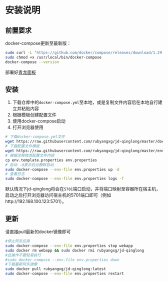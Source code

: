# 安装说明

## 前置要求

docker-compose更新至最新版：
```bash
sudo curl -L "https://github.com/docker/compose/releases/download/1.29.2/docker-compose-$(uname -s)-$(uname -m)" -o /usr/local/bin/docker-compose  
sudo chmod +x /usr/local/bin/docker-compose
docker-compose --version
```

部署好[青龙面板](https://github.com/whyour/qinglong)

## 安装

1. 下载仓库中的`docker-compose.yml`至本地，或是复制文件内容后在本地自行建立并粘贴内容
2. 根据模板创建配置文件
3. 使用docker-compose启动
4. 打开浏览器使用

```bash
# 下载docker-compose.yml文件
wget https://raw.githubusercontent.com/rubyangxg/jd-qinglong/master/docker-compose.yml
# 下载配置文件模板
wget https://raw.githubusercontent.com/rubyangxg/jd-qinglong/master/env.template.properties
# 根据注释修改配置文件内容
cp env.template.properties env.properties
# 启动 -d表示后台静默启动
sudo docker-compose --env-file env.properties up -d
# 查看日志
sudo docker-compose --env-file env.properties logs -f
```

默认情况下jd-qinglong将会在`5701`端口启动，并将端口映射至容器所在宿主机，启动之后打开浏览器访问宿主机的5701端口即可（例如http://192.168.100.123:5701）。

## 更新

请直接pull最新的docker镜像即可

```bash
#停止阿东应用
sudo docker-compose --env-file env.properties stop webapp
sudo docker rm webapp && sudo docker rmi rubyangxg/jd-qinglong
#此操作不要轻易执行
#sudo docker-compose --env-file env.properties down
#下载最新阿东镜像
sudo docker pull rubyangxg/jd-qinglong:latest
sudo docker-compose --env-file env.properties restart
```
